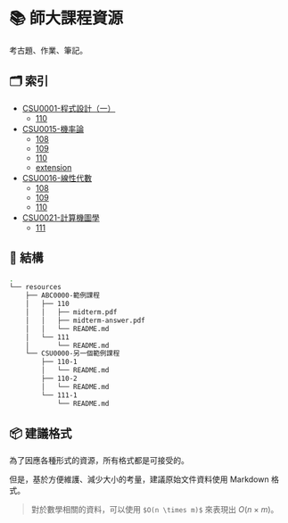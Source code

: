# 📚 師大課程資源

考古題、作業、筆記。

## 🗂️ 索引

<!-- [INDEX START] -->
* [CSU0001-程式設計（一）](./resources/CSU0001-程式設計（一）/)
  * [110](./resources/CSU0001-程式設計（一）/110/)
* [CSU0015-機率論](./resources/CSU0015-機率論/)
  * [108](./resources/CSU0015-機率論/108/)
  * [109](./resources/CSU0015-機率論/109/)
  * [110](./resources/CSU0015-機率論/110/)
  * [extension](./resources/CSU0015-機率論/extension/)
* [CSU0016-線性代數](./resources/CSU0016-線性代數/)
  * [108](./resources/CSU0016-線性代數/108/)
  * [109](./resources/CSU0016-線性代數/109/)
  * [110](./resources/CSU0016-線性代數/110/)
* [CSU0021-計算機圖學](./resources/CSU0021-計算機圖學/)
  * [111](./resources/CSU0021-計算機圖學/111/)
<!-- [INDEX END] -->

## 🧱 結構

```sh
.
└── resources
    ├── ABC0000-範例課程
    │   ├── 110
    │   │   ├── midterm.pdf
    │   │   ├── midterm-answer.pdf
    │   │   └── README.md
    │   └── 111
    │       └── README.md
    └── CSU0000-另一個範例課程
        ├── 110-1
        │   └── README.md
        ├── 110-2
        │   └── README.md
        └── 111-1
            └── README.md
```

## 📦 建議格式

為了因應各種形式的資源，所有格式都是可接受的。

但是，基於方便維護、減少大小的考量，建議原始文件資料使用 Markdown 格式。

> 對於數學相關的資料，可以使用 `$O(n \times m)$` 來表現出 $O(n × m)$。
